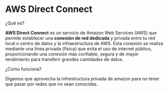 # AWS Direct Connect

¿Qué es?

**AWS Direct Connect** es un servicio de Amazon Web Services (AWS) que permite establecer una **conexión de red dedicada** y privada entre tu red local o centro de datos y la infraestructura de AWS. Esta conexión se realiza mediante una línea privada (física) que evita el uso de internet público, proporcionando una conexión más confiable, segura y de mayor rendimiento para transferir grandes cantidades de datos.

¿Como funciona?

Digamos que aprovecha la infrestructura privada de amazon para no tener que pasar por redes que no sean conocidas.